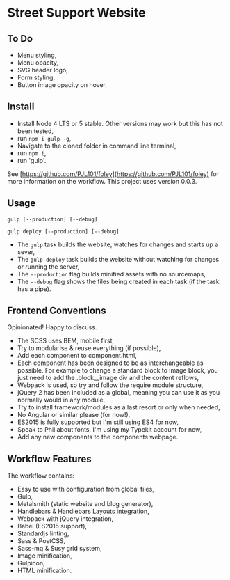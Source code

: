 # Street Support Website

## To Do

* Menu styling,
* Menu opacity,
* SVG header logo,
* Form styling,
* Button image opacity on hover.

## Install

* Install Node 4 LTS or 5 stable. Other versions may work but this has not been tested,
* run `npm i gulp -g`,
* Navigate to the cloned folder in command line terminal,
* run `npm i`,
* run 'gulp'.

See [https://github.com/PJL101/foley](https://github.com/PJL101/foley) for more information on the workflow. This project uses version 0.0.3.

## Usage

`gulp [--production] [--debug]`

`gulp deploy [--production] [--debug]`

* The `gulp` task builds the website, watches for changes and starts up a sever,
* The `gulp deploy` task builds the website without watching for changes or running the server,
* The `--production` flag builds minified assets with no sourcemaps,
* The `--debug` flag shows the files being created in each task (if the task has a pipe).

## Frontend Conventions

Opinionated! Happy to discuss.

* The SCSS uses BEM, mobile first,
* Try to modularise & reuse everything (if possible),
* Add each component to component.html,
* Each component has been designed to be as interchangeable as possible. For example to change a standard block to image block, you just need to add the .block__image div and the content reflows,
* Webpack is used, so try and follow the require module structure,
* jQuery 2 has been included as a global, meaning you can use it as you normally would in any module,
* Try to install framework/modules as a last resort or only when needed,
* No Angular or similar please (for now!),
* ES2015 is fully supported but I'm still using ES4 for now,
* Speak to Phil about fonts, I'm using my Typekit account for now,
* Add any new components to the components webpage.

## Workflow Features

The workflow contains:

* Easy to use with configuration from global files,
* Gulp,
* Metalsmith (static website and blog generator),
* Handlebars & Handlebars Layouts integration,
* Webpack with jQuery integration,
* Babel (ES2015 support),
* Standardjs linting,
* Sass & PostCSS,
* Sass-mq & Susy grid system,
* Image minification,
* Gulpicon,
* HTML minification.
